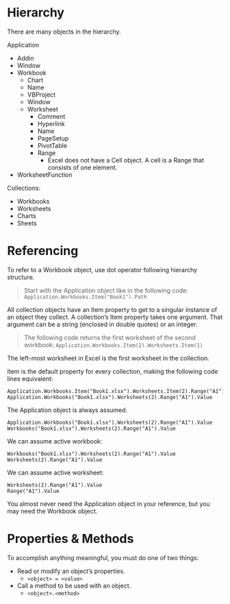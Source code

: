 # Hierarchy

There are many objects in the hierarchy.

Application
- Addin
- Window
- Workbook
	- Chart
	- Name
	- VBProject
	- Window
	- Worksheet
		- Comment
		- Hyperlink
		- Name
		- PageSetup
		- PivotTable
		- Range
			- Excel does not have a Cell object. A cell is a Range that consists of one element.
- WorksheetFunction

Collections:
- Workbooks
- Worksheets
- Charts
- Sheets

# Referencing

To refer to a Workbook object, use dot operator following hierarchy structure.

>Start with the Application object like in the following code:
>`Application.Workbooks.Item("Book1").Path`

All collection objects have an Item property to get to a singular instance of an object they collect. A collection’s Item property takes one argument. That argument can be a string (enclosed in double quotes) or an integer.

>The following code returns the first worksheet of the second workbook:
>`Application.Workbooks.Item(2).Worksheets.Item(1)`

The left-most worksheet in Excel is the first worksheet in the collection.

Item is the default property for every collection, making the following code lines equivalent:

```VBA
Application.Workbooks.Item("Book1.xlsx").Worksheets.Item(2).Range("A1").Value
Application.Workbooks("Book1.xlsx").Worksheets(2).Range("A1").Value
```

The Application object is always assumed.

```VBA
Application.Workbooks("Book1.xlsx").Worksheets(2).Range("A1").Value
Workbooks("Book1.xlsx").Worksheets(2).Range("A1").Value
```

We can assume active workbook:

```VBA
Workbooks("Book1.xlsx").Worksheets(2).Range("A1").Value
Worksheets(2).Range("A1").Value
```

We can assume active worksheet:

```VBA
Worksheets(2).Range("A1").Value
Range("A1").Value
```

You almost never need the Application object in your reference, but you may need the Workbook
object.

# Properties & Methods

To accomplish anything meaningful, you must do one of two things:
- Read or modify an object’s properties.
	- `<object> = <value>`
- Call a method to be used with an object.
	- `<object>.<method>`







